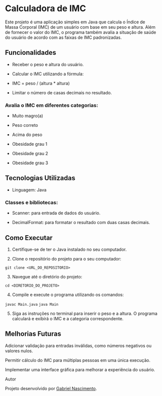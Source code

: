 # Calculadora de IMC

Este projeto é uma aplicação simples em Java que calcula o Índice de Massa Corporal (IMC) de um usuário com base em seu peso e altura. Além de fornecer o valor do IMC, o programa também avalia a situação de saúde do usuário de acordo com as faixas de IMC padronizadas.

## Funcionalidades

- Receber o peso e altura do usuário.

- Calcular o IMC utilizando a fórmula:

- IMC = peso / (altura * altura)

- Limitar o número de casas decimais no resultado.

### Avalia o IMC em diferentes categorias:

- Muito magro(a)

- Peso correto

- Acima do peso

- Obesidade grau 1

- Obesidade grau 2

- Obesidade grau 3

## Tecnologias Utilizadas

- Linguagem: Java

### Classes e bibliotecas:

- Scanner: para entrada de dados do usuário.

- DecimalFormat: para formatar o resultado com duas casas decimais.

## Como Executar

1. Certifique-se de ter o Java instalado no seu computador.

2. Clone o repositório do projeto para o seu computador:

`git clone <URL_DO_REPOSITORIO>`

3. Navegue até o diretório do projeto:

`cd <DIRETORIO_DO_PROJETO>`

4. Compile e execute o programa utilizando os comandos:

`javac Main.java`
`java Main`

5. Siga as instruções no terminal para inserir o peso e a altura. O programa calculará e exibírá o IMC e a categoria correspondente.

## Melhorias Futuras

Adicionar validação para entradas inválidas, como números negativos ou valores nulos.

Permitir cálculo do IMC para múltiplas pessoas em uma única execução.

Implementar uma interface gráfica para melhorar a experiência do usuário.

Autor

Projeto desenvolvido por [Gabriel Nascimento](https://github.com/GabrielNP96).

